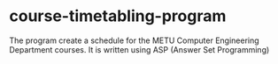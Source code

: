 # course-timetabling-program

The program create a schedule for the METU Computer Engineering Department courses.
It is written using ASP (Answer Set Programming)
